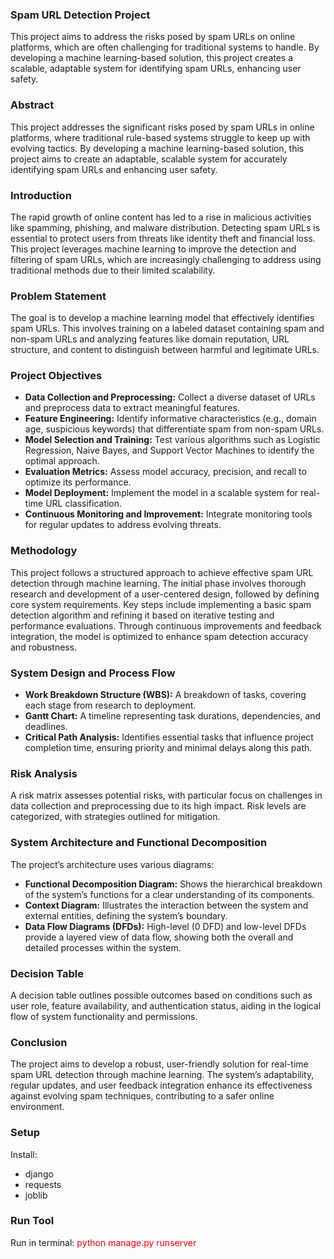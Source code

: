 <h3>Spam URL Detection Project</h3>
<p>This project aims to address the risks posed by spam URLs on online platforms, which are often challenging for traditional systems to handle. By developing a machine learning-based solution, this project creates a scalable, adaptable system for identifying spam URLs, enhancing user safety.</p>

<h3>Abstract</h3>
<p>This project addresses the significant risks posed by spam URLs in online platforms, where traditional rule-based systems struggle to keep up with evolving tactics. By developing a machine learning-based solution, this project aims to create an adaptable, scalable system for accurately identifying spam URLs and enhancing user safety.</p>

<h3>Introduction</h3>
<p>The rapid growth of online content has led to a rise in malicious activities like spamming, phishing, and malware distribution. Detecting spam URLs is essential to protect users from threats like identity theft and financial loss. This project leverages machine learning to improve the detection and filtering of spam URLs, which are increasingly challenging to address using traditional methods due to their limited scalability.</p>

<h3>Problem Statement</h3>
<p>The goal is to develop a machine learning model that effectively identifies spam URLs. This involves training on a labeled dataset containing spam and non-spam URLs and analyzing features like domain reputation, URL structure, and content to distinguish between harmful and legitimate URLs.</p>

<h3>Project Objectives</h3>
<ul>
    <li><strong>Data Collection and Preprocessing:</strong> Collect a diverse dataset of URLs and preprocess data to extract meaningful features.</li>
    <li><strong>Feature Engineering:</strong> Identify informative characteristics (e.g., domain age, suspicious keywords) that differentiate spam from non-spam URLs.</li>
    <li><strong>Model Selection and Training:</strong> Test various algorithms such as Logistic Regression, Naive Bayes, and Support Vector Machines to identify the optimal approach.</li>
    <li><strong>Evaluation Metrics:</strong> Assess model accuracy, precision, and recall to optimize its performance.</li>
    <li><strong>Model Deployment:</strong> Implement the model in a scalable system for real-time URL classification.</li>
    <li><strong>Continuous Monitoring and Improvement:</strong> Integrate monitoring tools for regular updates to address evolving threats.</li>
</ul>

<h3>Methodology</h3>
<p>This project follows a structured approach to achieve effective spam URL detection through machine learning. The initial phase involves thorough research and development of a user-centered design, followed by defining core system requirements. Key steps include implementing a basic spam detection algorithm and refining it based on iterative testing and performance evaluations. Through continuous improvements and feedback integration, the model is optimized to enhance spam detection accuracy and robustness.</p>

<h3>System Design and Process Flow</h3>
<ul>
    <li><strong>Work Breakdown Structure (WBS):</strong> A breakdown of tasks, covering each stage from research to deployment.</li>
    <li><strong>Gantt Chart:</strong> A timeline representing task durations, dependencies, and deadlines.</li>
    <li><strong>Critical Path Analysis:</strong> Identifies essential tasks that influence project completion time, ensuring priority and minimal delays along this path.</li>
</ul>

<h3>Risk Analysis</h3>
<p>A risk matrix assesses potential risks, with particular focus on challenges in data collection and preprocessing due to its high impact. Risk levels are categorized, with strategies outlined for mitigation.</p>

<h3>System Architecture and Functional Decomposition</h3>
<p>The project’s architecture uses various diagrams:</p>
<ul>
    <li><strong>Functional Decomposition Diagram:</strong> Shows the hierarchical breakdown of the system’s functions for a clear understanding of its components.</li>
    <li><strong>Context Diagram:</strong> Illustrates the interaction between the system and external entities, defining the system’s boundary.</li>
    <li><strong>Data Flow Diagrams (DFDs):</strong> High-level (0 DFD) and low-level DFDs provide a layered view of data flow, showing both the overall and detailed processes within the system.</li>
</ul>

<h3>Decision Table</h3>
<p>A decision table outlines possible outcomes based on conditions such as user role, feature availability, and authentication status, aiding in the logical flow of system functionality and permissions.</p>

<h3>Conclusion</h3>
<p>The project aims to develop a robust, user-friendly solution for real-time spam URL detection through machine learning. The system’s adaptability, regular updates, and user feedback integration enhance its effectiveness against evolving spam techniques, contributing to a safer online environment.</p>

<h3>Setup</h3>
<p>Install:</p>
<ul>
    <li>django</li>
    <li>requests</li>
    <li>joblib</li>
</ul>

<h3>Run Tool</h3>
<p>Run in terminal: <span style="color:red;">python manage.py runserver</span></p>

